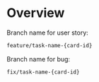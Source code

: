 # Overview

Branch name for user story:

```diff
feature/task-name-{card-id}
```
Branch name for bug:

```diff
fix/task-name-{card-id}
```